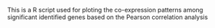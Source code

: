 This is a R script used for ploting the co-expression patterns among significant identified genes based on the Pearson correlation analysis


